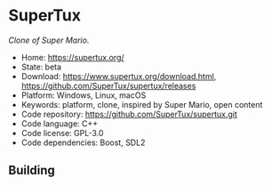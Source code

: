 # SuperTux

_Clone of Super Mario._

- Home: https://supertux.org/
- State: beta
- Download: https://www.supertux.org/download.html, https://github.com/SuperTux/supertux/releases
- Platform: Windows, Linux, macOS
- Keywords: platform, clone, inspired by Super Mario, open content
- Code repository: https://github.com/SuperTux/supertux.git
- Code language: C++
- Code license: GPL-3.0
- Code dependencies: Boost, SDL2

## Building
